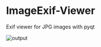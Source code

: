# ImageExif-Viewer
Exif viewer for JPG images with pyqt


![output](https://github.com/loredeluca/ExifViewer/blob/main/file/gui.gif)
